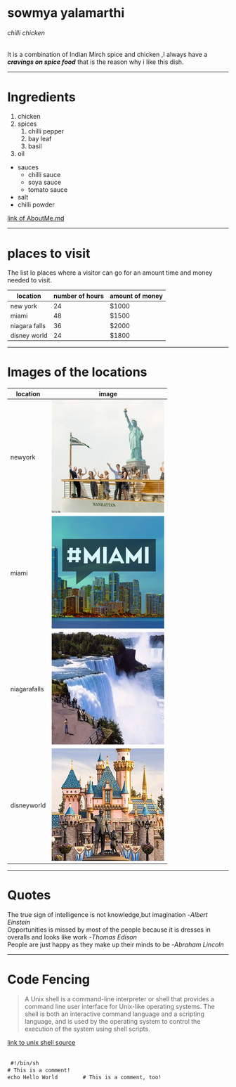 # sowmya yalamarthi
###### chilli chicken
It is a combination of Indian Mirch spice and chicken ,I always have a ***cravings on spice food*** that is the reason why i like this dish.

***

# Ingredients

1. chicken
2. spices
    1. chilli pepper
    2. bay leaf
    3. basil
3. oil

* sauces
    * chilli sauce
    * soya sauce
    * tomato sauce
* salt
* chilli powder

[link of AboutMe.md](AboutMe.md)

***

# places to visit

The list lo places where a visitor can go for an amount time and money needed to visit.

|location|number of hours|amount of money|
|---------|--------------|---------------|
|new york|24|$1000|
|miami|48|$1500|
|niagara falls|36|$2000|
|disney world|24|$1800|

***

# Images of the locations

|location|      image       |
|--------|     -------      |
|newyork|![newyork image](newyork.jpg)|
|miami  |![miami image](miami.png)|
|niagarafalls|![niagara falls image](niagarafalls.jpg)|
|disneyworld|![disney world image](disneyworld.jpg)|

***

# Quotes

The true sign of intelligence is not knowledge,but imagination -*Albert Einstein* </br>
Opportunities is missed by most of the people because it is dresses in overalls and looks like work -*Thomas Edison* </br>
People are just happy as they make up their minds to be -*Abraham Lincoln*</br>

***

# Code Fencing 

> A Unix shell is a command-line interpreter or shell that provides a command line user interface for Unix-like operating systems. The shell is both an interactive command language and a scripting language, and is used by the operating system to control the execution of the system using shell scripts.

[link to unix shell source](https://en.wikipedia.org/wiki/Unix_shell)

~~~

 #!/bin/sh
# This is a comment!
echo Hello World        # This is a comment, too!

~~~
